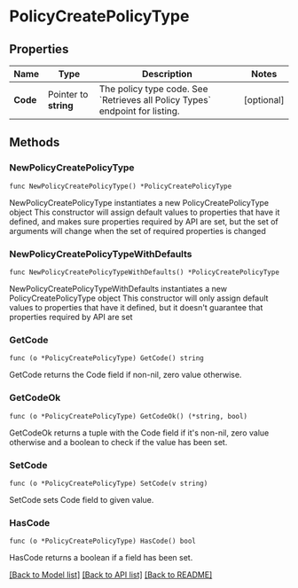 # PolicyCreatePolicyType

## Properties

Name | Type | Description | Notes
------------ | ------------- | ------------- | -------------
**Code** | Pointer to **string** | The policy type code. See &#x60;Retrieves all Policy Types&#x60; endpoint for listing. | [optional] 

## Methods

### NewPolicyCreatePolicyType

`func NewPolicyCreatePolicyType() *PolicyCreatePolicyType`

NewPolicyCreatePolicyType instantiates a new PolicyCreatePolicyType object
This constructor will assign default values to properties that have it defined,
and makes sure properties required by API are set, but the set of arguments
will change when the set of required properties is changed

### NewPolicyCreatePolicyTypeWithDefaults

`func NewPolicyCreatePolicyTypeWithDefaults() *PolicyCreatePolicyType`

NewPolicyCreatePolicyTypeWithDefaults instantiates a new PolicyCreatePolicyType object
This constructor will only assign default values to properties that have it defined,
but it doesn't guarantee that properties required by API are set

### GetCode

`func (o *PolicyCreatePolicyType) GetCode() string`

GetCode returns the Code field if non-nil, zero value otherwise.

### GetCodeOk

`func (o *PolicyCreatePolicyType) GetCodeOk() (*string, bool)`

GetCodeOk returns a tuple with the Code field if it's non-nil, zero value otherwise
and a boolean to check if the value has been set.

### SetCode

`func (o *PolicyCreatePolicyType) SetCode(v string)`

SetCode sets Code field to given value.

### HasCode

`func (o *PolicyCreatePolicyType) HasCode() bool`

HasCode returns a boolean if a field has been set.


[[Back to Model list]](../README.md#documentation-for-models) [[Back to API list]](../README.md#documentation-for-api-endpoints) [[Back to README]](../README.md)


